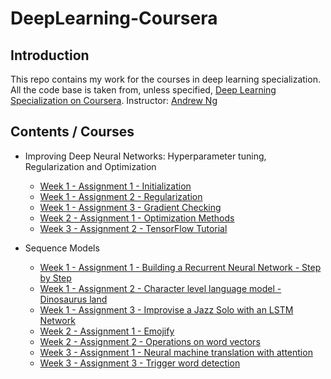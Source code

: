 # DeepLearning-Coursera

## Introduction

This repo contains my work for the courses in deep learning specialization. All the code base is taken from, unless specified, [Deep Learning Specialization on Coursera](https://www.coursera.org/specializations/deep-learning). Instructor: [Andrew Ng](http://www.andrewng.org/)

## Contents / Courses

- Improving Deep Neural Networks: Hyperparameter tuning, Regularization and Optimization

  - [Week 1 - Assignment 1 - Initialization](https://github.com/akankshajuneja11/DeepLearning-Coursera/blob/master/Improving%20Deep%20Neural%20Networks/Week-1/Initialization.ipynb)
  - [Week 1 - Assignment 2 - Regularization](https://github.com/akankshajuneja11/DeepLearning-Coursera/blob/master/Improving%20Deep%20Neural%20Networks/Week-1/Regularization.ipynb)
  - [Week 1 - Assignment 3 - Gradient Checking](https://github.com/akankshajuneja11/DeepLearning-Coursera/blob/master/Improving%20Deep%20Neural%20Networks/Week-1/Gradient%2BChecking.ipynb)
  - [Week 2 - Assignment 1 - Optimization Methods](https://github.com/akankshajuneja11/DeepLearning-Coursera/blob/master/Improving%20Deep%20Neural%20Networks/Week-2/Optimization%2Bmethods.ipynb)
  - [Week 3 - Assignment 2 - TensorFlow Tutorial](https://github.com/akankshajuneja11/DeepLearning-Coursera/blob/master/Improving%20Deep%20Neural%20Networks/Week-3/Tensorflow%2BTutorial.ipynb)
 
- Sequence Models

  - [Week 1 - Assignment 1 - Building a Recurrent Neural Network - Step by Step](https://github.com/akankshajuneja11/DeepLearning-Coursera/blob/master/Sequence%20Models/Week-1/Building%2Ba%2BRecurrent%2BNeural%2BNetwork%2B-%2BStep%2Bby%2BStep.ipynb)
  - [Week 1 - Assignment 2 - Character level language model - Dinosaurus land](https://github.com/akankshajuneja11/DeepLearning-Coursera/blob/master/Sequence%20Models/Week-1/Dinosaurus%2BIsland%2B--%2BCharacter%2Blevel%2Blanguage%2Bmodel%2Bfinal.ipynb)
  - [Week 1 - Assignment 3 - Improvise a Jazz Solo with an LSTM Network](https://github.com/akankshajuneja11/DeepLearning-Coursera/blob/master/Sequence%20Models/Week-1/Improvise%2Ba%2BJazz%2BSolo%2Bwith%2Ban%2BLSTM%2BNetwork.ipynb)
  - [Week 2 - Assignment 1 - Emojify](https://github.com/akankshajuneja11/DeepLearning-Coursera/blob/master/Sequence%20Models/Week-2/Emojify.ipynb)
  - [Week 2 - Assignment 2 - Operations on word vectors](https://github.com/akankshajuneja11/DeepLearning-Coursera/blob/master/Sequence%20Models/Week-2/Operations%2Bon%2Bword%2Bvectors.ipynb)
  - [Week 3 - Assignment 1 - Neural machine translation with attention](https://github.com/akankshajuneja11/DeepLearning-Coursera/blob/master/Sequence%20Models/Week-3/Neural%2Bmachine%2Btranslation%2Bwith%2Battention.ipynb)
  - [Week 3 - Assignment 3 - Trigger word detection](https://github.com/akankshajuneja11/DeepLearning-Coursera/blob/master/Sequence%20Models/Week-3/Trigger%2Bword%2Bdetection.ipynb)
  

